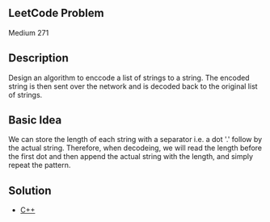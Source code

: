 ## LeetCode Problem
Medium 271

## Description
Design an algorithm to enccode a list of strings to a string. The encoded string is then sent over the network and is decoded back to the original list of strings.

## Basic Idea
We can store the length of each string with a separator i.e. a dot '.' follow by the actual string. Therefore, when decodeing, we will read the length before the first dot and then append the actual string with the length, and simply repeat the pattern.

## Solution
- [C++](./solution.cpp)